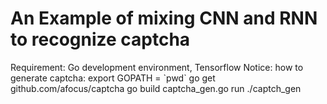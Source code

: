 # An Example of mixing CNN and RNN to recognize captcha

Requirement: Go development environment, Tensorflow
Notice: how to generate captcha:
export GOPATH = \`pwd\`
go get github.com/afocus/captcha
go build captcha_gen.go
run ./captch_gen
